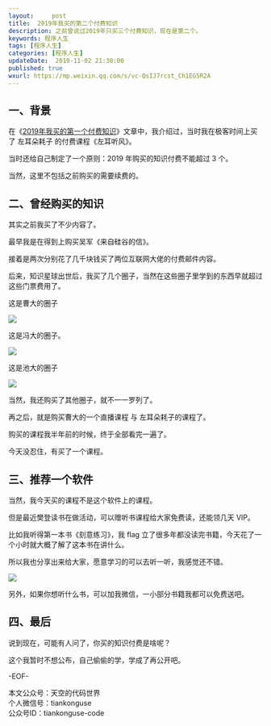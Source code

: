 ```yaml
---   
layout:     post  
title:  2019年我买的第二个付费知识  
description: 之前曾说过2019年只买三个付费知识，现在是第二个。  
keywords: 程序人生  
tags: [程序人生]    
categories: [程序人生]  
updateDate:  2019-11-02 21:30:00  
published: true  
wxurl: https://mp.weixin.qq.com/s/vc-QsIJ7rcst_Ch1EG5R2A  
---  
```



## 一、背景  


在《[2019年我买的第一个付费知识](https://mp.weixin.qq.com/s/dWm_rdSxo3K2sApAzfwWVw)》文章中，我介绍过，当时我在极客时间上买了 左耳朵耗子 的付费课程《左耳听风》。  


当时还给自己制定了一个原则：2019 年购买的知识付费不能超过 3 个。  


当然，这里不包括之前购买的需要续费的。  


## 二、曾经购买的知识  


其实之前我买了不少内容了。  


最早我是在得到上购买吴军《来自硅谷的信》。 


接着是两次分别花了几千块钱买了两位互联网大佬的付费邮件内容。  


后来，知识星球出世后，我买了几个圈子，当然在这些圈子里学到的东西早就超过这些门票费用了。  


这是曹大的圈子   


![](https://res2019.tiankonguse.com/images/2019/11/02/001.jpg)  


这是冯大的圈子。  


![](https://res2019.tiankonguse.com/images/2019/11/02/002.jpg)  


这是池大的圈子  


![](https://res2019.tiankonguse.com/images/2019/11/02/003.jpg)  


当然，我还购买了其他圈子，就不一一罗列了。  


再之后，就是购买曹大的一个直播课程 与 左耳朵耗子的课程了。  


购买的课程我半年前的时候，终于全部看完一遍了。  


今天没忍住，有买了一个课程。 


## 三、推荐一个软件  


当然，我今天买的课程不是这个软件上的课程。  


但是最近樊登读书在做活动，可以赠听书课程给大家免费读，还能领几天 VIP。  


比如我听得第一本书《刻意练习》，我 flag 立了很多年都没读完书籍，今天花了一个小时就大概了解了这本书在讲什么。  


所以我也分享出来给大家，愿意学习的可以去听一听，我感觉还不错。  


![](https://res2019.tiankonguse.com/images/2019/11/02/004.jpg)  


另外，如果你想听什么书，可以加我微信，一小部分书籍我都可以免费送吧。  



## 四、最后  


说到现在，可能有人问了，你买的知识付费是啥呢？  


这个我暂时不想公布，自己偷偷的学，学成了再公开吧。  



-EOF-  


本文公众号：天空的代码世界  
个人微信号：tiankonguse  
公众号ID：tiankonguse-code  
  

